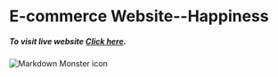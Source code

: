 # E-commerce Website--Happiness

##### To visit live website [Click here](https://happiness-emcommerz.web.app/).

<img src="https://i.ibb.co/pbVN4mL/Screenshot-10-removebg-preview.png"
     alt="Markdown Monster icon"
     style="margin-right: 10px;" />
